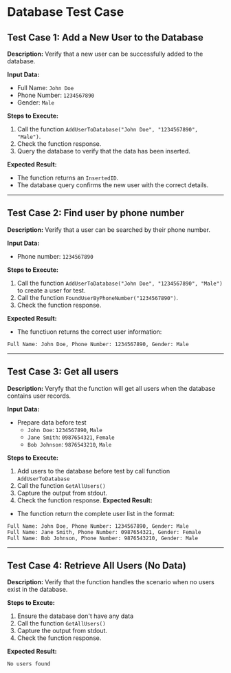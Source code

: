 # Database Test Case

## Test Case 1: Add a New User to the Database
**Description:** Verify that a new user can be successfully added to the database.  

**Input Data:**
- Full Name: `John Doe`
- Phone Number: `1234567890`
- Gender: `Male`

**Steps to Execute:**
1. Call the function `AddUserToDatabase("John Doe", "1234567890", "Male")`.
2. Check the function response.
3. Query the database to verify that the data has been inserted.

**Expected Result:**
- The function returns an `InsertedID`.
- The database query confirms the new user with the correct details.

---
## Test Case 2: Find user by phone number
**Description:** Verify that a user can be searched by their phone number.

**Input Data:**
- Phone number: `1234567890`

**Steps to Execute:**
1. Call the function `AddUserToDatabase("John Doe", "1234567890", "Male")` to create a user for test.
2. Call the function `FoundUserByPhoneNumber("1234567890")`.
3. Check the function response.

**Expected Result:**
- The functiuon returns the correct user information:
```
Full Name: John Doe, Phone Number: 1234567890, Gender: Male
```
---
## Test Case 3: Get all users
**Description:** Veryfy that the function will get all users when the database contains user records.

**Input Data:**

- Prepare data before test
    - `John Doe`: `1234567890`, `Male`
    - `Jane Smith`: `0987654321`, `Female`
    - `Bob Johnson`: `9876543210`, `Male`

**Steps to Execute:**
1. Add users to the database before test by call function `AddUserToDatabase`
2. Call the function `GetAllUsers()`
3. Capture the output from stdout.
4. Check the function response.
**Expected Result:**
- The function return the complete user list in the format:
```
Full Name: John Doe, Phone Number: 1234567890, Gender: Male
Full Name: Jane Smith, Phone Number: 0987654321, Gender: Female
Full Name: Bob Johnson, Phone Number: 9876543210, Gender: Male
```
---
## Test Case 4: Retrieve All Users (No Data)
**Description:** Verify that the function handles the scenario when no users exist in the database.

**Steps to Excute:**
1. Ensure the database don't have any data
2. Call the function `GetAllUsers()`
3. Capture the output from stdout.
4. Check the function response.

**Expected Result:**
```
No users found
```




<!-- 
## Test Case 4: Retrieve All Users (No Data)
**Description:** Verify that the function handles the scenario when no users exist in the database.

**Steps to Execute:**
1. Ensure the database contains no users.
2. Call the function `GetAllUsers()`.
3. Check the function response.

**Expected Result:**
- The function returns the message: `No users found`.

---
 -->
